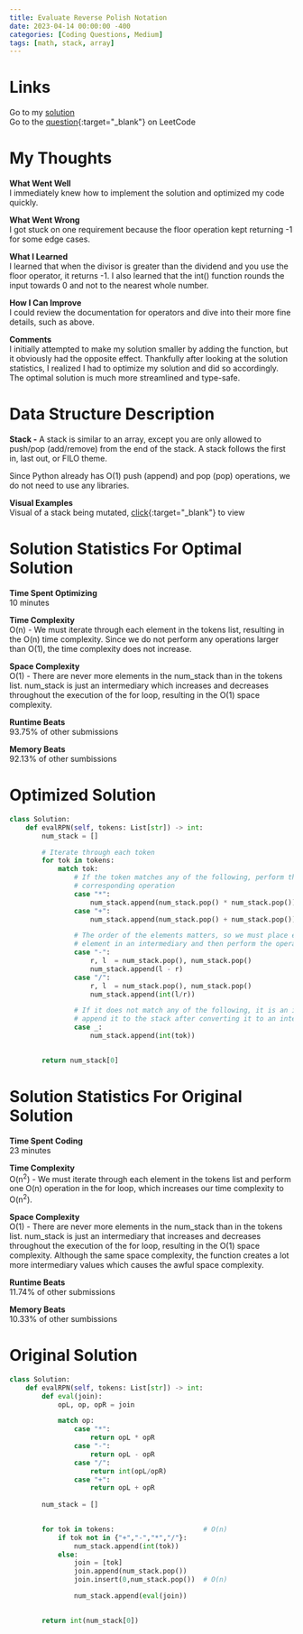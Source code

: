 ```yaml
---
title: Evaluate Reverse Polish Notation
date: 2023-04-14 00:00:00 -400
categories: [Coding Questions, Medium]
tags: [math, stack, array]
---
```


# Links  

Go to my [solution](#optimized-solution)  
Go to the [question](https://leetcode.com/problems/evaluate-reverse-polish-notation/){:target="_blank"} on LeetCode  

# My Thoughts  

**What Went Well**  
I immediately knew how to implement the solution and optimized my code quickly.

**What Went Wrong**  
I got stuck on one requirement because the floor operation kept returning -1 for some edge cases.

**What I Learned**  
I learned that when the divisor is greater than the dividend and you use the floor operator, it returns -1. 
I also learned that the int() function rounds the input towards 0 and not to the nearest whole number.

**How I Can Improve**  
I could review the documentation for operators and dive into their more fine details, such as above.

**Comments**  
I initially attempted to make my solution smaller by adding the function, but it obviously had the opposite effect. 
Thankfully after looking at the solution statistics, I realized I had to optimize my solution and did so accordingly. 
The optimal solution is much more streamlined and type-safe.

# Data Structure Description

**Stack -** A stack is similar to an array, except you are only allowed to push/pop (add/remove) from the end of the stack.
A stack follows the first in, last out, or FILO theme.

Since Python already has O(1) push (append) and pop (pop) operations, we do not need to use any libraries.

**Visual Examples**  
Visual of a stack being mutated, [click](https://cdn.programiz.com/sites/tutorial2program/files/stack.png){:target="_blank"} to view  

# Solution Statistics For Optimal Solution

**Time Spent Optimizing**  
10 minutes

**Time Complexity**  
O(n) - We must iterate through each element in the tokens list, resulting in the O(n) time complexity.
Since we do not perform any operations larger than O(1), the time complexity does not increase.

**Space Complexity**  
O(1) - There are never more elements in the num_stack than in the tokens list. 
num_stack is just an intermediary which increases and decreases throughout the execution of the for loop, resulting in the O(1) space complexity.

**Runtime Beats**  
93.75% of other submissions  

**Memory Beats**  
92.13% of other sumbissions  

# Optimized Solution  

```python
class Solution:
    def evalRPN(self, tokens: List[str]) -> int:
        num_stack = []

        # Iterate through each token
        for tok in tokens:
            match tok:
                # If the token matches any of the following, perform the 
                # corresponding operation
                case "*":
                    num_stack.append(num_stack.pop() * num_stack.pop())
                case "+":
                    num_stack.append(num_stack.pop() + num_stack.pop())

                # The order of the elements matters, so we must place each
                # element in an intermediary and then perform the operation
                case "-":
                    r, l  = num_stack.pop(), num_stack.pop()
                    num_stack.append(l - r)
                case "/":
                    r, l  = num_stack.pop(), num_stack.pop()
                    num_stack.append(int(l/r))

                # If it does not match any of the following, it is an integer, 
                # append it to the stack after converting it to an integer
                case _:
                    num_stack.append(int(tok))
                

        return num_stack[0]
```

# Solution Statistics For Original Solution

**Time Spent Coding**  
23 minutes

**Time Complexity**  
O(n<sup>2</sup>) - We must iterate through each element in the tokens list and perform one O(n) operation in the for loop, which increases our time complexity to O(n<sup>2</sup>).

**Space Complexity**  
O(1) - There are never more elements in the num_stack than in the tokens list. 
num_stack is just an intermediary that increases and decreases throughout the execution of the for loop, resulting in the O(1) space complexity. 
Although the same space complexity, the function creates a lot more intermediary values which causes the awful space complexity.

**Runtime Beats**  
11.74% of other submissions  

**Memory Beats**  
10.33% of other sumbissions  

# Original Solution  

```python
class Solution:
    def evalRPN(self, tokens: List[str]) -> int:
        def eval(join):
            opL, op, opR = join

            match op:
                case "*":
                    return opL * opR
                case "-":
                    return opL - opR
                case "/":
                    return int(opL/opR)
                case "+":
                    return opL + opR
            
        num_stack = []
        

        for tok in tokens:                      # O(n)
            if tok not in {"+","-","*","/"}:
                num_stack.append(int(tok))
            else:
                join = [tok]
                join.append(num_stack.pop())
                join.insert(0,num_stack.pop())  # O(n)

                num_stack.append(eval(join))
                

        return int(num_stack[0])
```

